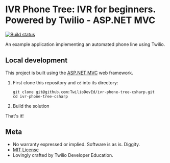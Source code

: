 # IVR Phone Tree: IVR for beginners. Powered by Twilio - ASP.NET MVC

[![Build status](https://ci.appveyor.com/api/projects/status/klelhitxk1oo3hm8?svg=true)](https://ci.appveyor.com/project/acamino/ivr-phone-tree-csharp)

An example application implementing an automated phone line using Twilio.

## Local development

This project is built using the [ASP.NET MVC](http://www.asp.net/mvc) web framework.

1. First clone this repository and `cd` into its directory:
   ```
   git clone git@github.com:TwilioDevEd/ivr-phone-tree-csharp.git
   cd ivr-phone-tree-csharp
   ```

2. Build the solution

That's it!

## Meta

* No warranty expressed or implied. Software is as is. Diggity.
* [MIT License](http://www.opensource.org/licenses/mit-license.html)
* Lovingly crafted by Twilio Developer Education.
